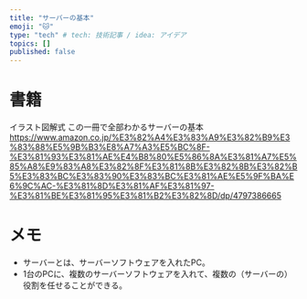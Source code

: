 ```yaml
---
title: "サーバーの基本"
emoji: "🐱"
type: "tech" # tech: 技術記事 / idea: アイデア
topics: []
published: false
---
```


# 書籍
イラスト図解式 この一冊で全部わかるサーバーの基本
https://www.amazon.co.jp/%E3%82%A4%E3%83%A9%E3%82%B9%E3%83%88%E5%9B%B3%E8%A7%A3%E5%BC%8F-%E3%81%93%E3%81%AE%E4%B8%80%E5%86%8A%E3%81%A7%E5%85%A8%E9%83%A8%E3%82%8F%E3%81%8B%E3%82%8B%E3%82%B5%E3%83%BC%E3%83%90%E3%83%BC%E3%81%AE%E5%9F%BA%E6%9C%AC-%E3%81%8D%E3%81%AF%E3%81%97-%E3%81%BE%E3%81%95%E3%81%B2%E3%82%8D/dp/4797386665

# メモ
- サーバーとは、サーバーソフトウェアを入れたPC。
- 1台のPCに、複数のサーバーソフトウェアを入れて、複数の（サーバーの）役割を任せることができる。